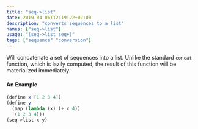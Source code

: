 ```yaml
---
title: "seq->list"
date: 2019-04-06T12:19:22+02:00
description: "converts sequences to a list"
names: ["seq->list"]
usage: "(seq->list seq+)"
tags: ["sequence" "conversion"]
---
```


Will concatenate a set of sequences into a list. Unlike the standard `concat` function, which is lazily computed, the result of this function will be materialized immediately.

#### An Example

```scheme
(define x [1 2 3 4])
(define y
  (map (lambda (x) (+ x 4))
  '(1 2 3 4)))
(seq->list x y)
```
